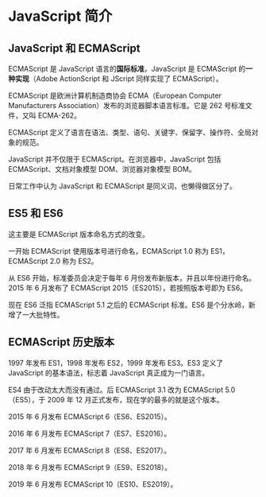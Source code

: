 # JavaScript 简介

## JavaScript 和 ECMAScript

ECMAScript 是 JavaScript 语言的**国际标准**，JavaScript 是 ECMAScript 的**一种实现**（Adobe ActionScript 和 JScript 同样实现了 ECMAScript）。

ECMAScript 是欧洲计算机制造商协会 ECMA（European Computer Manufacturers Association）发布的浏览器脚本语言标准。它是 262 号标准文件，又叫 ECMA-262。

ECMAScript 定义了语言在语法、类型、语句、关键字、保留字、操作符、全局对象的规范。

JavaScript 并不仅限于 ECMAScript。在浏览器中，JavaScript 包括 ECMAScript、文档对象模型 DOM、浏览器对象模型 BOM。

日常工作中认为 JavaScript 和 ECMAScript 是同义词，也懒得做区分了。

## ES5 和 ES6

这主要是 ECMAScript 版本命名方式的改变。

一开始 ECMAScript 使用版本号进行命名，ECMAScript 1.0 称为 ES1，ECMAScript 2.0 称为 ES2。

从 ES6 开始，标准委员会决定于每年 6 月份发布新版本，并且以年份进行命名。2015 年 6 月发布了 ECMAScript 2015（ES2015），若按照版本号即为 ES6。

现在 ES6 泛指 ECMAScript 5.1 之后的 ECMAScript 标准。ES6 是个分水岭，新增了一大批特性。

## ECMAScript 历史版本

1997 年发布 ES1，1998 年发布 ES2，1999 年发布 ES3。ES3 定义了 JavaScript 的基本语法，标志着 JavaScript 真正成为一门语言。

ES4 由于改动太大而没有通过。后 ECMAScript 3.1 改为 ECMAScript 5.0（ES5），于 2009 年 12 月正式发布，现在学的最多的就是这个版本。

2015 年 6 月发布 ECMAScript 6（ES6、ES2015）。

2016 年 6 月发布 ECMAScript 7（ES7、ES2016）。

2017 年 6 月发布 ECMAScript 8（ES8、ES2017）。

2018 年 6 月发布 ECMAScript 9（ES9、ES2018）。

2019 年 6 月发布 ECMAScript 10（ES10、ES2019）。
